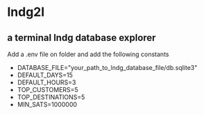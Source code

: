 # lndg2l
## a terminal lndg database explorer


Add a .env file on folder and add the following constants

- DATABASE_FILE="your_path_to_lndg_database_file/db.sqlite3"
- DEFAULT_DAYS=15
- DEFAULT_HOURS=3
- TOP_CUSTOMERS=5
- TOP_DESTINATIONS=5
- MIN_SATS=1000000
